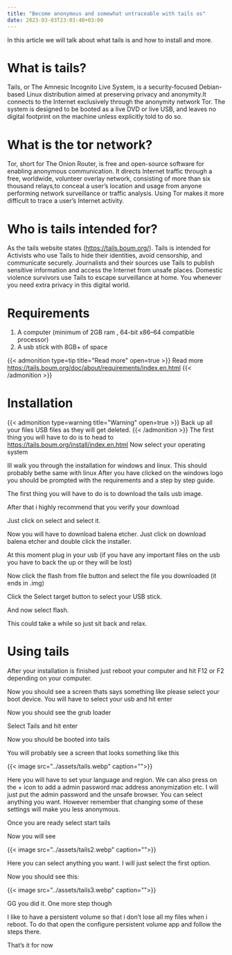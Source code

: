 ```yaml
---
title: "Become anonymous and somewhat untraceable with tails os"
date: 2023-03-03T23:03:40+03:00
---
```

In this article we will talk about what tails is and how to install and more.

# What is tails?
Tails, or The Amnesic Incognito Live System, is a security-focused Debian-based Linux distribution aimed at preserving privacy and anonymity.It connects to the Internet exclusively through the anonymity network Tor. The system is designed to be booted as a live DVD or live USB, and leaves no digital footprint on the machine unless explicitly told to do so.
# What is the tor network?
Tor, short for The Onion Router, is free and open-source software for enabling anonymous communication. It directs Internet traffic through a free, worldwide, volunteer overlay network, consisting of more than six thousand relays,to conceal a user’s location and usage from anyone performing network surveillance or traffic analysis. Using Tor makes it more difficult to trace a user’s Internet activity.
# Who is tails intended for?
As the tails website states (https://tails.boum.org/). Tails is intended for Activists who use Tails to hide their identities, avoid censorship, and communicate securely. Journalists and their sources use Tails to publish sensitive information and access the Internet from unsafe places. Domestic violence survivors use Tails to escape surveillance at home. You whenever you need extra privacy in this digital world.
# Requirements
1. A computer (minimum of 2GB ram , 64-bit x86–64 compatible processor)
2. A usb stick with 8GB+ of space

{{< admonition type=tip title="Read more" open=true >}}
Read more https://tails.boum.org/doc/about/requirements/index.en.html
{{< /admonition >}}
# Installation
{{< admonition type=warning title="Warning" open=true >}}
Back up all your files USB files as they will get deleted.
{{< /admonition >}}
The first thing you will have to do is to head to https://tails.boum.org/install/index.en.html
Now select your operating system

Ill walk you through the installation for windows and linux.
This should probably bethe same with linux
After you have clicked on the windows logo you should be prompted with the requirements and a step by step guide.

The first thing you will have to do is to download the tails usb image.

After that i highly recommend that you verify your download

Just click on select and select it.

Now you will have to download balena etcher. Just click on download balena etcher and double click the installer.

At this moment plug in your usb (if you have any important files on the usb you have to back the up or they will be lost)

Now click the flash from file button and select the file you downloaded (it ends in .img)

Click the Select target button to select your USB stick.

And now select flash.

This could take a while so just sit back and relax.

# Using tails
After your installation is finished just reboot your computer and hit F12 or F2 depending on your computer.

Now you should see a screen thats says something like please select your boot device. You will have to select your usb and hit enter

Now you should see the grub loader

Select Tails and hit enter

Now you should be booted into tails

You will probably see a screen that looks something like this

{{< image src="../assets/tails.webp" caption="">}}

Here you will have to set your language and region. We can also press on the + icon to add a admin password mac address anonymization etc. I will just put the admin password and the unsafe browser. You can select anything you want. However remember that changing some of these settings will make you less anonymous.

Once you are ready select start tails

Now you will see

{{< image src="../assets/tails2.webp" caption="">}}

Here you can select anything you want. I will just select the first option.

Now you should see this:

{{< image src="../assets/tails3.webp" caption="">}}

GG you did it. One more step though

I like to have a persistent volume so that i don’t lose all my files when i reboot. To do that open the configure persistent volume app and follow the steps there.

That’s it for now




